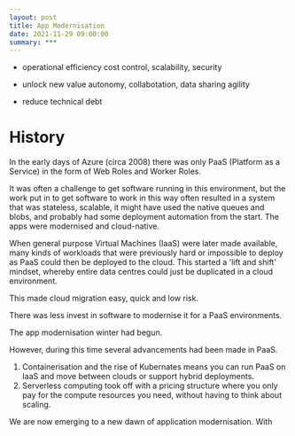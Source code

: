 ```yaml
---
layout: post
title: App Modernisation
date: 2021-11-29 09:00:00
summary: ***
---
```


* operational efficiency
  cost control, scalability, security

* unlock new value
 autonomy, collabotation, data sharing agility 
 
* reduce technical debt

# History

In the early days of Azure (circa 2008) there was only PaaS (Platform as a Service) in the form of Web Roles and Worker Roles.

It was often a challenge to get software running in this environment, but the work put in to get software to work in this way
often resulted in a system that was stateless, scalable, it might have used the native queues and blobs, and probably had some deployment automation from the start.
The apps were modernised and cloud-native.

When general purpose Virtual Machines (IaaS) were later made available, many kinds of workloads that were previously hard or impossible
to deploy as PaaS could then be deployed to the cloud. This started a 'lift and shift' mindset, whereby entire data centres could just
be duplicated in a cloud environment.

This made cloud migration easy, quick and low risk.

There was less invest in software to modernise it for a PaaS environments.

The app modernisation winter had begun.

However, during this time several advancements had been made in PaaS.

1. Containerisation and the rise of Kubernates means you can run PaaS on IaaS and move between clouds or support hybrid deployments.
1. Serverless computing took off with a pricing structure where you only pay for the compute resources you need, without having to think about scaling.

We are now emerging to a new dawn of application modernisation. With

